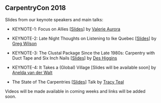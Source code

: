 ## CarpentryCon 2018

Slides from our keynote speakers and main talks:

- KEYNOTE-1: Focus on Allies [[Slides](https://frameshiftconsultingdotcom.files.wordpress.com/2018/05/carpentryconslides.pdf)] by [Valerie Aurora](https://twitter.com/vaurorapub)
- KEYNOTE-2: Late Night Thoughts on Listening to Ike Quebec [[Slides](http://third-bit.com/2018/05/30/late-nights-thoughts.html)] by [Greg Wilson](https://twitter.com/gvwilson)
- KEYNOTE-3: The Clustal Package Since the Late 1980s: Carpentry with Duct Tape and Six Inch Nails [[Slides](https://github.com/carpentries/carpentrycon/blob/master/Sessions/2018-05-30/DesHiggins-CarpentryUCD2018.pdf)] by [Des Higgins](https://twitter.com/HigginsDes)
- KEYNOTE-4: It Takes a (Global) Village [Slides will be available soon] by [Anelda van der Walt](https://twitter.com/aneldavdw)

- The State of The Carpentries [[Slides](https://docs.google.com/presentation/d/1HTh3e9DYuYWYkG985KxweWExFnB6ZZWd4iq3htKZpBY/edit?usp=sharing)] Talk by [Tracy Teal](https://twitter.com/tracykteal)

Videos will be made available in coming weeks and links will be added soon.
